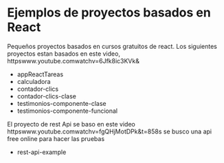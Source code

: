 # Ejemplos de proyectos basados en React
Pequeños proyectos basados en cursos gratuitos de react.
Los siguientes proyectos estan basados en este video, httpswww.youtube.comwatchv=6Jfk8ic3KVk&
- appReactTareas
- calculadora
- contador-clics
- contador-clics-clase
- testimonios-componente-clase
- testimonios-componente-funcional

El proyecto de rest Api se baso en este video httpswww.youtube.comwatchv=fgQHjMotDPk&t=858s se busco una api free online para hacer las pruebas
- rest-api-example
